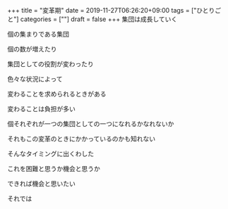 +++
title = "変革期"
date = 2019-11-27T06:26:20+09:00
tags = ["ひとりごと"]
categories = [""]
draft = false
+++
集団は成長していく

個の集まりである集団

個の数が増えたり

集団としての役割が変わったり

色々な状況によって

変わることを求められるときがある

変わることは負担が多い

個それぞれが一つの集団としての一つになれるかなれないか

それもこの変革のときにかかっているのかも知れない

そんなタイミングに出くわした

これを困難と思うか機会と思うか

できれば機会と思いたい

それでは

